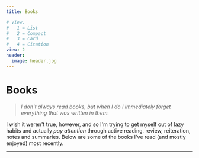 ```yaml
---
title: Books

# View.
#   1 = List
#   2 = Compact
#   3 = Card
#   4 = Citation
view: 2
header:
  image: header.jpg
---
```

# Books

> _I don't always read books, but when I do I immediately forget everything that was written in them._

I wish it weren't true, however, and so I'm trying to get myself out of lazy habits and actually _pay attention_ through active reading, review, reiteration, notes and summaries. Below are some of the books I've read (and mostly enjoyed) most recently.

---
